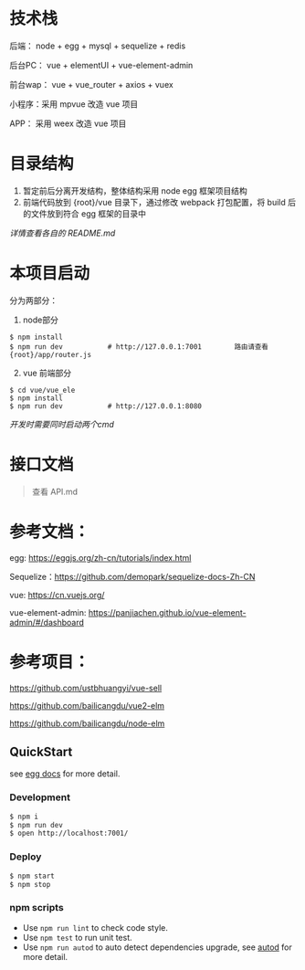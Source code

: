 

# 技术栈

后端： node + egg + mysql + sequelize + redis

后台PC： vue + elementUI + vue-element-admin

前台wap： vue + vue_router + axios + vuex

小程序：采用 mpvue 改造 vue 项目

APP： 采用 weex 改造 vue 项目


# 目录结构

1. 暂定前后分离开发结构，整体结构采用 node egg 框架项目结构
2. 前端代码放到 {root}/vue 目录下，通过修改 webpack 打包配置，将 build 后的文件放到符合 egg 框架的目录中

*详情查看各自的 README.md*


# 本项目启动

分为两部分：
1. node部分

```
$ npm install
$ npm run dev           # http://127.0.0.1:7001        路由请查看 {root}/app/router.js
```

2. vue 前端部分

```
$ cd vue/vue_ele
$ npm install
$ npm run dev           # http://127.0.0.1:8080
```

*开发时需要同时启动两个cmd*


# 接口文档

> 查看 API.md



# 参考文档：

egg: https://eggjs.org/zh-cn/tutorials/index.html

Sequelize：https://github.com/demopark/sequelize-docs-Zh-CN

vue: https://cn.vuejs.org/

vue-element-admin: https://panjiachen.github.io/vue-element-admin/#/dashboard


# 参考项目：

https://github.com/ustbhuangyi/vue-sell

https://github.com/bailicangdu/vue2-elm

https://github.com/bailicangdu/node-elm





## QuickStart

<!-- add docs here for user -->

see [egg docs][egg] for more detail.

### Development

```bash
$ npm i
$ npm run dev
$ open http://localhost:7001/
```

### Deploy

```bash
$ npm start
$ npm stop
```

### npm scripts

- Use `npm run lint` to check code style.
- Use `npm test` to run unit test.
- Use `npm run autod` to auto detect dependencies upgrade, see [autod](https://www.npmjs.com/package/autod) for more detail.


[egg]: https://eggjs.org